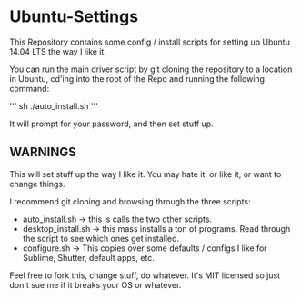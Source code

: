 # Ubuntu-Settings
This Repository contains some config / install scripts for setting up
Ubuntu 14.04 LTS the way I like it.

You can run the main driver script by git cloning the repository to a location
in Ubuntu, cd'ing into the root of the Repo and running the following command:

'''
sh ./auto_install.sh
'''

It will prompt for your password, and then set stuff up.

## WARNINGS
This will set stuff up the way I like it. You may hate it, or like it, or want
to change things.

I recommend git cloning and browsing through the three scripts:

- auto_install.sh    -> this is calls the two other scripts.
- desktop_install.sh -> this mass installs a ton of programs. Read through the
script to see which ones get installed.
- configure.sh       -> This copies over some defaults / configs I like for Sublime,
Shutter, default apps, etc.

Feel free to fork this, change stuff, do whatever. It's MIT licensed so just
don't sue me if it breaks your OS or whatever.
